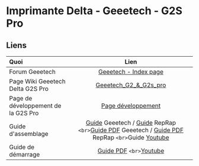 # Imprimante Delta - Geeetech - G2S Pro

## Liens

| Quoi                                 |                                                                                                                                                                                                                                                                    Lien                                                                                                                                                                                                                                                                    |
| :----------------------------------- | :----------------------------------------------------------------------------------------------------------------------------------------------------------------------------------------------------------------------------------------------------------------------------------------------------------------------------------------------------------------------------------------------------------------------------------------------------------------------------------------------------------------------------------------: |
| Forum Geeetech                       |                                                                                                                                                                                                                                           [Geeetech - Index page](https://www.geeetech.com/forum/)                                                                                                                                                                                                                                           |
| Page Wiki Geeetech Delta G2S Pro     |                                                                                                                                                                                                                         [Geeetech_G2_&amp;_G2s_pro](https://www.geeetech.com/wiki/index.php/Geeetech_G2_%26_G2s_pro)                                                                                                                                                                                                                         |
| Page de développement de la G2S Pro |                                                                                                                                                                                                                             [Page développement](https://www.reprap.org/wiki/Delta_Rostock_mini_G2s_Development)                                                                                                                                                                                                                             |
| Guide d'assemblage                   | [Guide](https://www.geeetech.com/wiki/index.php/Geeetech_G2_&_G2s_pro_Building_instruction) Geeetech / [Guide](https://www.reprap.org/wiki/Delta_Rostock_mini_G2s_pro) RepRap `<br>`[Guide PDF](https://www.geeetech.com/wiki/images/a/a7/Delta_Rostock_mini_G2%26_G2s_building_instruction%281%29.pdf) Geeetech / [Guide PDF](https://www.reprap.org/mediawiki/images/9/98/Delta_Rostock_mini_G2%26_G2s_building_instruction%283%29.pdf) RepRap `<br>`Guide [Youtube](https://www.youtube.com/playlist?list=PLODCkot3GriiDS1CVGWfn5wTXEW2gDPrF) |
| Guide de démarrage                  |                                                                                                                                             [Guide PDF](https://www.geeetech.com/wiki/images/4/43/Geeetech_Rostock_mini_G2_%26_G2s_pro_Quick_Starter_Manual.pdf) `<br>`[Youtube](https://www.youtube.com/watch?v=VCa_Bvx8OWs&list=PLODCkot3Grii_G18_xnM-Qwo1VV2ioejQ&index=2&ab_channel=Geeetech)                                                                                                                                             |
